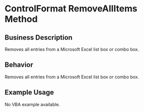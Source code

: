 # ControlFormat RemoveAllItems Method

## Business Description
Removes all entries from a Microsoft Excel list box or combo box.

## Behavior
Removes all entries from a Microsoft Excel list box or combo box.

## Example Usage
No VBA example available.